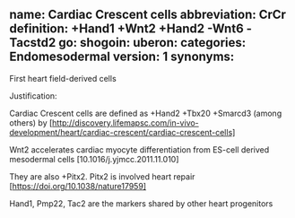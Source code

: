 name: Cardiac Crescent cells
abbreviation: CrCr
definition: +Hand1 +Wnt2 +Hand2 -Wnt6 -Tacstd2
go:
shogoin: 
uberon: 
categories: Endomesodermal
version: 1
synonyms:
---

First heart field-derived cells

Justification:


Cardiac Crescent cells are defined as +Hand2 +Tbx20 +Smarcd3 (among others) by [http://discovery.lifemapsc.com/in-vivo-development/heart/cardiac-crescent/cardiac-crescent-cells]

Wnt2 accelerates cardiac myocyte differentiation from ES-cell derived mesodermal cells [10.1016/j.yjmcc.2011.11.010]

They are also +Pitx2. Pitx2 is involved heart repair [https://doi.org/10.1038/nature17959]

Hand1, Pmp22, Tac2 are the markers shared by other heart progenitors

